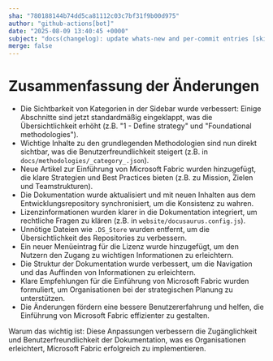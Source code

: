 ```yaml
---
sha: "780188144b74dd5ca81112c03c7bf31f9b00d975"
author: "github-actions[bot]"
date: "2025-08-09 13:40:45 +0000"
subject: "docs(changelog): update whats-new and per-commit entries [skip ci]"
merge: false
---
```


# Zusammenfassung der Änderungen

- Die Sichtbarkeit von Kategorien in der Sidebar wurde verbessert: Einige Abschnitte sind jetzt standardmäßig eingeklappt, was die Übersichtlichkeit erhöht (z.B. "1 - Define strategy" und "Foundational methodologies").
- Wichtige Inhalte zu den grundlegenden Methodologien sind nun direkt sichtbar, was die Benutzerfreundlichkeit steigert (z.B. in `docs/methodologies/_category_.json`).
- Neue Artikel zur Einführung von Microsoft Fabric wurden hinzugefügt, die klare Strategien und Best Practices bieten (z.B. zu Mission, Zielen und Teamstrukturen).
- Die Dokumentation wurde aktualisiert und mit neuen Inhalten aus dem Entwicklungsrepository synchronisiert, um die Konsistenz zu wahren.
- Lizenzinformationen wurden klarer in die Dokumentation integriert, um rechtliche Fragen zu klären (z.B. in `website/docusaurus.config.js`).
- Unnötige Dateien wie `.DS_Store` wurden entfernt, um die Übersichtlichkeit des Repositories zu verbessern.
- Ein neuer Menüeintrag für die Lizenz wurde hinzugefügt, um den Nutzern den Zugang zu wichtigen Informationen zu erleichtern.
- Die Struktur der Dokumentation wurde verbessert, um die Navigation und das Auffinden von Informationen zu erleichtern.
- Klare Empfehlungen für die Einführung von Microsoft Fabric wurden formuliert, um Organisationen bei der strategischen Planung zu unterstützen.
- Die Änderungen fördern eine bessere Benutzererfahrung und helfen, die Einführung von Microsoft Fabric effizienter zu gestalten.

Warum das wichtig ist: Diese Anpassungen verbessern die Zugänglichkeit und Benutzerfreundlichkeit der Dokumentation, was es Organisationen erleichtert, Microsoft Fabric erfolgreich zu implementieren.

